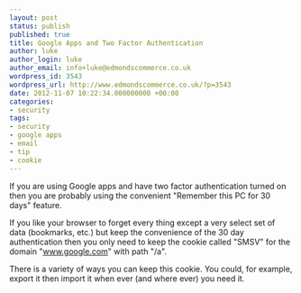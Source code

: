 ```yaml
---
layout: post
status: publish
published: true
title: Google Apps and Two Factor Authentication
author: luke
author_login: luke
author_email: info+luke@edmondscommerce.co.uk
wordpress_id: 3543
wordpress_url: http://www.edmondscommerce.co.uk/?p=3543
date: 2012-11-07 10:22:34.000000000 +00:00
categories:
- security
tags:
- security
- google apps
- email
- tip
- cookie
---
```

If you are using Google apps and have two factor authentication turned on then you are probably using the convenient "Remember this PC for 30 days" feature.

If you like your browser to forget every thing except a very select set of data (bookmarks, etc.) but keep the convenience of the 30 day authentication then you only need to keep the cookie called "SMSV" for the domain "www.google.com" with path "/a".

There is a variety of ways you can keep this cookie. You could, for example, export it then import it when ever (and where ever) you need it.

